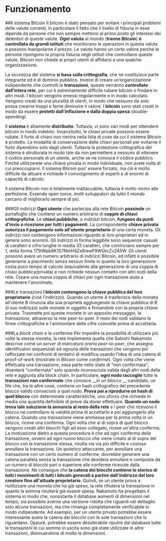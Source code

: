 # Funzionamento

##Il sistema Bitcoin
Il bitcoin è stato pensato per evitare i principali problemi delle valute correnti, in particolare il fatto che il livello di fiducia in esse dipenda da persone che non sempre mettono al primo posto gli interessi dei detentori di queste valute.
__Ogni valuta__ al mondo (__tranne Bitcoin__) __è controllata da grandi istituti__ che monitorano le operazioni in questa valuta e possono manipolarne il prezzo.
Le valute hanno un certo valore perché le persone ripongono la propria fiducia negli istituti che controllano queste valute. Bitcoin non chiede ai propri utenti di affidarsi a una qualche organizzazione.

La sicurezza del sistema __si basa sulla crittografia__, che ne costituisce parte integrante ed è di dominio pubblico. Invece di creare un’organizzazione indipendente che controlli le __transazioni__, queste verranno __controllate dall’intera rete__, per cui è estremamente difficile rubare bitcoin o frodare in altri modi. I bitcoin vengono emessi regolarmente e in modo calcolato. Vengono creati da una pluralità di utenti, in modo che nessuno da solo possa crearne troppi e farne diminuire il valore.
I __bitcoin__ sono stati creati in modo da essere __protetti dall’inflazione e dalla doppia spesa__ (double-spending).

Il __sistema__ è altamente __distribuito__. Tuttavia, vi sono vari modi per ottendere bitcoin in modo indebito. Innanzitutto, le chiavi private possono essere rubate. Il furto di chiavi non rientra nella lista di cose da cui il sistema Bitcoin è protetto. Le modalità di conservazione delle chiavi personali per evitarne il furto dipendono solo dagli utenti. Tuttavia la protezione crittografica del sistema è strutturata in modo tale da non permettere a nessuno di ottenere il codice personale di un utente, anche se ne conosce il codice pubblico. Finché utilizzerete una chiave privata in modo individuale, non avete nulla di cui preoccuparvi.
Il sistema Bitcoin puo’ essere forzato, ma ciò è molto difficile da attuare e richiede il coinvolgimento di esperti e di enormi di capacità di calcolo.

Il sistema Bitcoin non è totalmente inattaccabile, tuttavia è molto vicino alla perfezione. Essendo open sorce, molti sviluppatori da tutto il mondo cercano di migliorarlo sempre di più.

###Gli indirizzi
__Ogni utente__ che partecipa alla rete Bitcoin __possiede__ un portafoglio che contiene un numero arbitrario di __coppie di chiavi crittografiche__. Le __chiavi pubbliche__, o _indirizzi bitcoin_, __fungono da punti d'invio o ricezione per tutti i pagamenti__. La corrispondente __chiave privata autorizza il pagamento solo all'utente proprietario__ di una certa moneta. Gli indirizzi non contengono informazioni riguardo ai loro proprietari ed in genere sono anonimi. Gli indirizzi in forma leggibile sono sequenze casuali di caratteri e cifre lunghe in media 33 caratteri, che cominciano sempre per 1, della forma 175tWpb8K1S7NmH4Zx6rewF9WQrcZv245W. Gli utenti possono avere un numero arbitrario di indirizzi Bitcoin, ed infatti è possibile generarne a piacimento senza nessun limite in quanto la loro generazione costa poco tempo di calcolo (equivalente alla generazione di una coppia di chiavi pubblica/privata) e non richiede nessun contatto con altri nodi della rete. Creare una nuova coppia di chiavi per ogni transazione aiuta a mantenere l'anonimato.


###Le transazioni
__I bitcoin contengono la chiave pubblica del loro proprietario__ (cioè l'indirizzo). Quando un utente A trasferisce della moneta all'utente B rinuncia alla sua proprietà aggiungendo la chiave pubblica di B (il suo indirizzo) sulle monete in oggetto e firmandole con la propria chiave privata. Trasmette poi queste monete in un apposito messaggio, la _transazione_, attraverso la rete peer-to-peer. Il resto dei nodi validano le firme crittografiche e l'ammontare delle cifre coinvolte prima di accettarla.

###La _block chain_ e le conferme
Per impedire la possibilità di utilizzare più volte la stessa moneta, la rete implementa quella che Satoshi Nakamoto descrive come un _server di marcatura oraria peer-to-peer_, che assegna identificatori sequenziali ad ognuna delle transazioni che vengono poi rafforzate nei confronti di tentativi di modifica usando l'idea di una catena di proof-of-work (mostrate in Bitcoin come _conferme_).
Ogni volta che viene effettuata una transazione, essa parte nello stato di "non confermata"; diventerà "confermata" solo quando riconosciuta valida dagli altri nodi della rete e aggiunta alla block chain.
In particolare, __ogni nodo raccoglie__ tutte le __transazioni non confermate__ che conosce __in un _blocco_ __ candidato, un file che, tra le altre cose, contiene un hash crittografico del precedente blocco valido conosciuto a quel nodo. __Prova poi a riprodurre un hash di quel blocco__ con determinate caratteristiche, uno sforzo che richiede in media una quantità definibile di prove da dover effettuare. __Quando un nodo trova tale soluzione la annuncia al resto della rete__ e i peer che ricevono il blocco ne controllano la validità prima di accettarlo e poi aggiungerlo alla catena.
Quando una transazione viene ammessa per la prima volta in un blocco, riceve una conferma. Ogni volta che al di sopra di quel blocco vengono creati altri blocchi figli ad esso collegato, riceve un'altra conferma.
La motivazione dietro a questa procedura è che ad ogni conferma della transazione, ovvero ad ogni nuovo blocco che viene creato al di sopra del blocco con la transazione stessa, risulta via via più difficile e costoso annullare la transazione. Un ipotetico attaccante, per annullare una transazione con un certo numero di conferme, dovrebbe generare una catena parallela senza la transazione che desidera annullare e composta da un numero di blocchi pari o superiore alle conferme ricevute dalla transazione.
Ne consegue che __la catena dei blocchi contiene lo storico di tutti i movimenti di tutti i bitcoin generati a partire dall'indirizzo del loro creatore fino all'attuale proprietario__. Quindi, se un utente prova a riutilizzare una moneta che ha già speso, la rete rifiuterà la transazione in quanto la somma risulterà già essere spesa.
Nakamoto ha progettato il sistema in modo che, nonostante il database aumenti di dimensioni nel tempo, sia possibile averne una versione ridotta che riguardi nel dettaglio solo alcune transazioni, ma che rimanga completamente verificabile in modo indipendente. Ad esempio, per un utente privato potrebbe essere interessante avere la catena dei blocchi con le sole transazioni che lo riguardano. Oppure, potrebbe essere desiderabile ripulire dal database tutte le transazioni le cui somme in uscita sono già state utilizzate in altre transazioni, diminuendone di molto le dimensioni.






